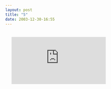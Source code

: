```yaml
---
layout: post
title: "5"
date: 2003-12-30-16:55
---
```


<div class="wrapper">
    <div class="h_iframe">
        <iframe style="padding:20px;" src="https://glasscaked.github.io/strip/images/6.webm" frameborder="0" webkitallowfullscreen mozallowfullscreen allowfullscreen></iframe>
    </div>
</div>

